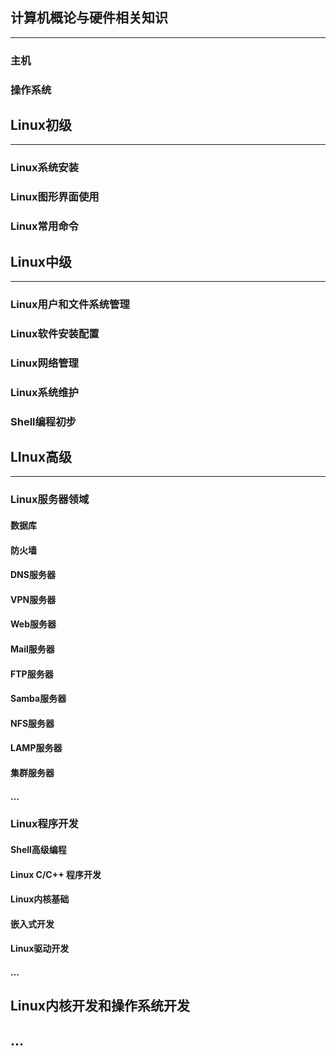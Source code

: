 ## 计算机概论与硬件相关知识

----

### 主机

### 操作系统

## Linux初级

----

### Linux系统安装

### Linux图形界面使用

### Linux常用命令

## Linux中级

----

### Linux用户和文件系统管理

### Linux软件安装配置

### Linux网络管理

### Linux系统维护

### Shell编程初步

## LInux高级

----

### Linux服务器领域

#### 数据库

#### 防火墙

#### DNS服务器

#### VPN服务器

#### Web服务器

#### Mail服务器

#### FTP服务器

#### Samba服务器

#### NFS服务器

#### LAMP服务器

#### 集群服务器

#### ...

### Linux程序开发

#### Shell高级编程

#### Linux C/C++ 程序开发

#### Linux内核基础

#### 嵌入式开发

#### Linux驱动开发

#### ...

## Linux内核开发和操作系统开发

## ...